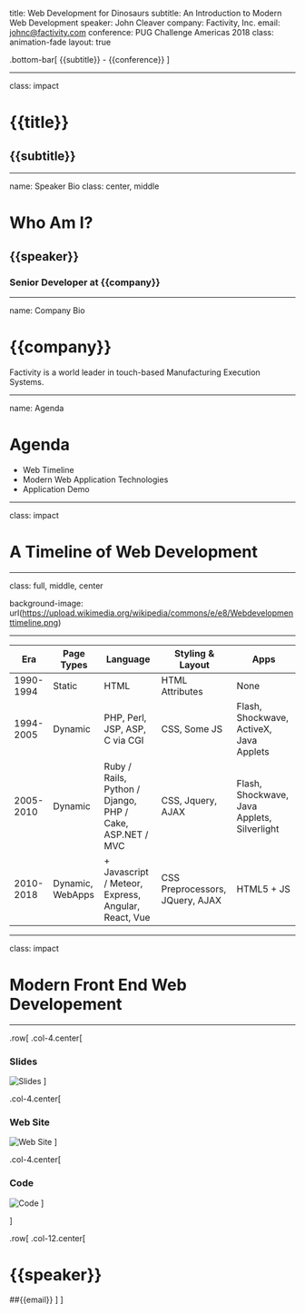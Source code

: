 title: Web Development for Dinosaurs
subtitle: An Introduction to Modern Web Development
speaker: John Cleaver
company: Factivity, Inc.
email: johnc@factivity.com
conference: PUG Challenge Americas 2018
class: animation-fade
layout: true

<!-- This slide will serve as the base layout for all your slides -->
.bottom-bar[
  {{subtitle}} - {{conference}}
]

---

class: impact

# {{title}}
## {{subtitle}}

---

name: Speaker Bio
class: center, middle

# Who Am I?

## {{speaker}}
### Senior Developer at {{company}}

---

name: Company Bio

# {{company}}

Factivity is a world leader in touch-based Manufacturing Execution Systems.

---

name: Agenda

# Agenda

- Web Timeline
- Modern Web Application Technologies
- Application Demo

---

class: impact

# A Timeline of Web Development

---

class: full, middle, center

background-image: url(https://upload.wikimedia.org/wikipedia/commons/e/e8/Webdevelopmenttimeline.png)

---

| Era       | Page Types       | Language                                                 | Styling & Layout                | Apps                                        |
| --------- | ---------------- | -------------------------------------------------------- | ------------------------------- | ------------------------------------------- |
| 1990-1994 | Static           | HTML                                                     | HTML Attributes                 | None                                        |
| 1994-2005 | Dynamic          | PHP, Perl, JSP, ASP, C via CGI                           | CSS, Some JS                    | Flash, Shockwave, ActiveX, Java Applets     |
| 2005-2010 | Dynamic          | Ruby / Rails, Python / Django, PHP / Cake, ASP.NET / MVC | CSS, Jquery, AJAX               | Flash, Shockwave, Java Applets, Silverlight |
| 2010-2018 | Dynamic, WebApps | + Javascript / Meteor, Express, Angular, React, Vue      | CSS Preprocessors, JQuery, AJAX | HTML5 + JS                                  |

---

class: impact

# Modern Front End Web Developement

---

.row[
.col-4.center[
  ### Slides

  ![Slides](https://i.imgur.com/2GDHetT.png)
]

.col-4.center[
  ### Web Site

  ![Web Site](https://i.imgur.com/kN648bp.png)
]

.col-4.center[
  ### Code

  ![Code](https://i.imgur.com/1jBNvzL.png)
]

]

.row[
  .col-12.center[
# {{speaker}}
##{{email}}
  ]
]
